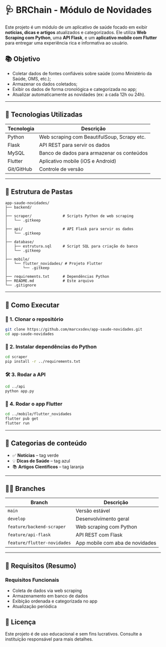 # 🩺 BRChain - Módulo de Novidades

Este projeto é um módulo de um aplicativo de saúde focado em exibir **notícias, dicas e artigos** atualizados e categorizados. Ele utiliza **Web Scraping com Python**, uma **API Flask**, e um **aplicativo mobile com Flutter** para entregar uma experiência rica e informativa ao usuário.

## 📚 Objetivo

- Coletar dados de fontes confiáveis sobre saúde (como Ministério da Saúde, OMS, etc.);
- Armazenar os dados coletados;
- Exibir os dados de forma cronológica e categorizada no app;
- Atualizar automaticamente as novidades (ex: a cada 12h ou 24h).

---

## 🧪 Tecnologias Utilizadas

| Tecnologia     | Descrição                                   |
|----------------|---------------------------------------------|
| Python         | Web scraping com BeautifulSoup, Scrapy etc. |
| Flask          | API REST para servir os dados               |
| MySQL          | Banco de dados para armazenar os conteúdos  |
| Flutter        | Aplicativo mobile (iOS e Android)           |
| Git/GitHub     | Controle de versão                          |

---

## 📁 Estrutura de Pastas

```
app-saude-novidades/
├── backend/
│
├── scraper/              # Scripts Python de web scraping
│   └── .gitkeep
│
├── api/                  # API Flask para servir os dados
│   └── .gitkeep
│
├── database/
│   ├── estrutura.sql     # Script SQL para criação do banco
│   └── .gitkeep
│
├── mobile/
│   └── flutter_novidades/ # Projeto Flutter
│       └── .gitkeep
│
├── requirements.txt      # Dependências Python
├── README.md             # Este arquivo
└── .gitignore
```

---

## 🚀 Como Executar

### 🔧 1. Clonar o repositório

```bash
git clone https://github.com/marcxsdev/app-saude-novidades.git
cd app-saude-novidades
```

### 🐍 2. Instalar dependências do Python

```bash
cd scraper
pip install -r ../requirements.txt
```

### 🛠️ 3. Rodar a API

```bash
cd ../api
python app.py
```

### 📱 4. Rodar o app Flutter

```bash
cd ../mobile/flutter_novidades
flutter pub get
flutter run
```

---

## 🔖 Categorias de conteúdo

- ✅ **Notícias** – tag verde
- 💡 **Dicas de Saúde** – tag azul
- 📚 **Artigos Científicos** – tag laranja

---

## 👨‍💻 Branches

| Branch                | Descrição                      |
|-----------------------|-------------------------------|
| `main`                | Versão estável                |
| `develop`             | Desenvolvimento geral         |
| `feature/backend-scraper`  | Web scraping com Python       |
| `feature/api-flask`        | API REST com Flask           |
| `feature/flutter-novidades`| App mobile com aba de novidades |

---

## 🧠 Requisitos (Resumo)

### Requisitos Funcionais

- Coleta de dados via web scraping
- Armazenamento em banco de dados
- Exibição ordenada e categorizada no app
- Atualização periódica


## 📌 Licença

Este projeto é de uso educacional e sem fins lucrativos. Consulte a instituição responsável para mais detalhes.